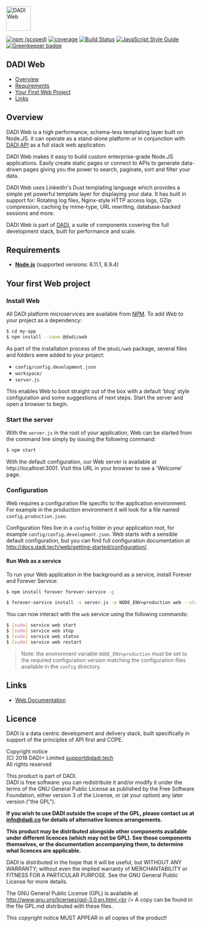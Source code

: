 <img src="https://dadi.tech/assets/products/dadi-web-full.png" alt="DADI Web" height="65"/>

[![npm (scoped)](https://img.shields.io/npm/v/@dadi/web.svg?maxAge=10800&style=flat-square)](https://www.npmjs.com/package/@dadi/web)
[![coverage](https://img.shields.io/badge/coverage-82%-yellow.svg?style=flat-square)](https://github.com/dadi/web)
[![Build Status](https://travis-ci.org/dadi/web.svg?branch=master)](https://travis-ci.org/dadi/web)
[![JavaScript Style Guide](https://img.shields.io/badge/code%20style-standard-brightgreen.svg?style=flat-square)](http://standardjs.com/)
[![Greenkeeper badge](https://badges.greenkeeper.io/dadi/web.svg)](https://greenkeeper.io/)

## DADI Web

* [Overview](#overview)
* [Requirements](#requirements)
* [Your First Web Project](#your-first-web-project)
* [Links](#links)

## Overview

DADI Web is a high performance, schema-less templating layer built on Node.JS. it can operate as a stand-alone platform or in conjunction with [DADI API](https://github.com/dadi/api) as a full stack web application.

DADI Web makes it easy to build custom enterprise-grade Node.JS applications. Easily create static pages or connect to APIs to generate data-driven pages giving you the power to search, paginate, sort and filter your data.

DADI Web uses LinkedIn's Dust templating language which provides a simple yet powerful template layer for displaying your data. It has built in support for: Rotating log files, Nginx-style HTTP access logs, GZip compression, caching by mime-type, URL rewriting, database-backed sessions and more.

DADI Web is part of [DADI](https://github.com/dadi/), a suite of components covering the full development stack, built for performance and scale.

## Requirements

* **[Node.js](https://www.nodejs.org/)** (supported versions: 6.11.1, 8.9.4)

## Your first Web project

### Install Web

All DADI platform microservices are available from [NPM](https://www.npmjs.com/). To add *Web* to your project as a dependency:

```bash
$ cd my-app
$ npm install --save @dadi/web
```

As part of the installation process of the `@dadi/web` package, several files and folders were added to your project:

* `config/config.development.json`
* `workspace/`
* `server.js`

This enables Web to boot straight out of the box with a default ‘blog’ style configuration and some suggestions of next steps. Start the server and open a browser to begin.

### Start the server

With the `server.js` in the root of your application, Web can be started from the command line simply by issuing the following command:

```bash
$ npm start
```

With the default configuration, our Web server is available at http://localhost:3001. Visit this URL in your browser to see a 'Welcome' page.

### Configuration

Web requires a configuration file specific to the application environment. For example in the production environment it will look for a file named `config.production.json`.

Configuration files live in a `config` folder in your application root, for example `config/config.development.json`. Web starts with a sensible default configuration, but you can find full configuration documentation at http://docs.dadi.tech/web/getting-started/configuration/.

#### Run Web as a service

To run your Web application in the background as a service, install Forever and Forever Service:

```bash
$ npm install forever forever-service -g

$ forever-service install -s server.js -e NODE_ENV=production web --start
```

You can now interact with the `web` service using the following commands:

```bash
$ [sudo] service web start
$ [sudo] service web stop
$ [sudo] service web status
$ [sudo] service web restart
```

> Note: the environment variable `NODE_ENV=production` must be set to the required configuration version matching the configuration files available in the `config` directory.


## Links
* [Web Documentation](https://docs.dadi.cloud/web/)

## Licence

DADI is a data centric development and delivery stack, built specifically in support of the principles of API first and COPE.

Copyright notice<br />
(C) 2018 DADI+ Limited <support@dadi.tech><br />
All rights reserved

This product is part of DADI.<br />
DADI is free software: you can redistribute it and/or modify
it under the terms of the GNU General Public License as published by
the Free Software Foundation, either version 3 of the License, or
(at your option) any later version ("the GPL").

**If you wish to use DADI outside the scope of the GPL, please
contact us at info@dadi.co for details of alternative licence
arrangements.**

**This product may be distributed alongside other components
available under different licences (which may not be GPL). See
those components themselves, or the documentation accompanying
them, to determine what licences are applicable.**

DADI is distributed in the hope that it will be useful,
but WITHOUT ANY WARRANTY; without even the implied warranty of
MERCHANTABILITY or FITNESS FOR A PARTICULAR PURPOSE.  See the
GNU General Public License for more details.

The GNU General Public License (GPL) is available at
http://www.gnu.org/licenses/gpl-3.0.en.html.<br />
A copy can be found in the file GPL.md distributed with
these files.

This copyright notice MUST APPEAR in all copies of the product!

